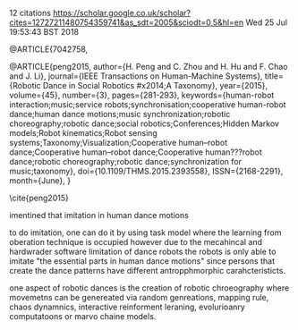 12 citations
https://scholar.google.co.uk/scholar?cites=12727211480754359741&as_sdt=2005&sciodt=0,5&hl=en
Wed 25 Jul 19:53:43 BST 2018



@ARTICLE{7042758, 

@ARTICLE{peng2015, 
author={H. Peng and C. Zhou and H. Hu and F. Chao and J. Li}, 
journal={IEEE Transactions on Human-Machine Systems}, 
title={Robotic Dance in Social Robotics #x2014;A Taxonomy}, 
year={2015}, 
volume={45}, 
number={3}, 
pages={281-293}, 
keywords={human-robot interaction;music;service robots;synchronisation;cooperative human-robot dance;human dance motions;music synchronization;robotic choreography;robotic dance;social robotics;Conferences;Hidden Markov models;Robot kinematics;Robot sensing systems;Taxonomy;Visualization;Cooperative human–robot dance;Cooperative human–robot dance;Cooperative human???robot dance;robotic choreography;robotic dance;synchronization for music;taxonomy}, 
doi={10.1109/THMS.2015.2393558}, 
ISSN={2168-2291}, 
month={June},
}



\cite{peng2015}


imentined that imitation in human dance motions

to do imitation, one can do it by using task model
where the learning from oberation technique is occupied
however 
due to the mecahincal and hardwrader software limitation of dance
robots 
the robots is only able to imitate 
"the essential parts in human dance motions"
since persons that create the dance patterns have different
antropphmorphic carahcteristicts.


one aspect of robotic dances is the creation of robotic chroeography
where movemetns can be genereated via random genreations, mapping rule,
chaos dynamnics, interactive reinforment leraning, 
evolurioanry computatoons or marvo chaine models.






